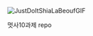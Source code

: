 ![JustDoItShiaLaBeoufGIF](https://user-images.githubusercontent.com/59411107/160354873-da9440bb-c900-4b0d-9c22-225971d51af1.gif)



멋사10과제 repo
